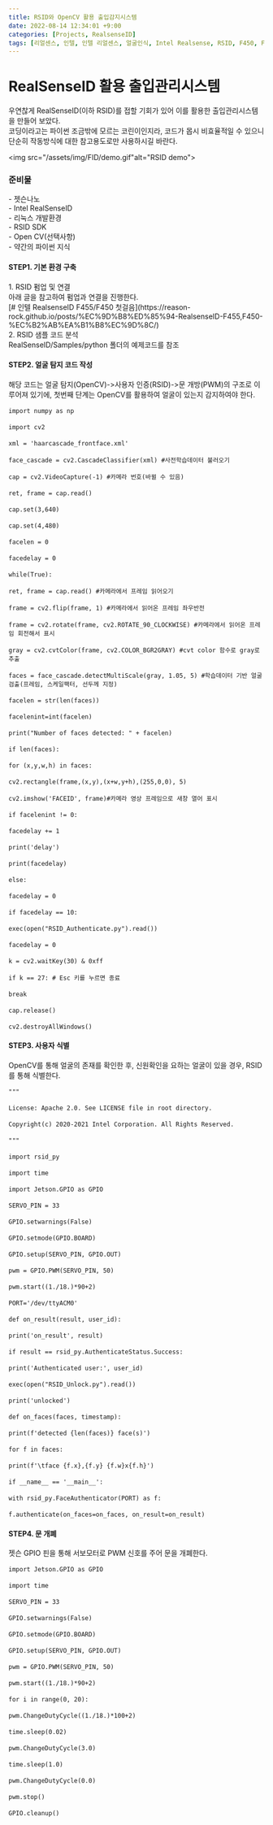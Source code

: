 ```yaml
---
title: RSID와 OpenCV 활용 출입감지시스템
date: 2022-08-14 12:34:01 +9:00
categories: [Projects, RealsenseID]
tags: [리얼센스, 인텔, 인텔 리얼센스, 얼굴인식, Intel Realsense, RSID, F450, F455, Face authentication, authentication, Face recognition]
---
```



<h1>RealSenseID 활용 출입관리시스템</h1>
우연찮게 RealSenseID(이하 RSID)를 접할 기회가 있어 이를 활용한 출입관리시스템을 만들어 보았다.<br>
코딩이라고는 파이썬 조금밖에 모르는 코린이인지라, 코드가 몹시 비효율적일 수 있으니 단순히 작동방식에 대한 참고용도로만 사용하시길 바란다.

<img src="/assets/img/FID/demo.gif"alt="RSID demo">

<h3>준비물</h3>
 - 젯슨나노<br>
 - Intel RealSenseID<br>
 - 리눅스 개발환경<br>
 - RSID SDK<br>
 - Open CV(선택사항)<br>
 - 약간의 파이썬 지식
 

<h4>STEP1. 기본 환경 구축</h4>
1. RSID 펌업 및 연결<br>
아래 글을 참고하여 펌업과 연결을 진행한다.<br>
[# 인텔 RealsenseID F455/F450 첫걸음](https://reason-rock.github.io/posts/%EC%9D%B8%ED%85%94-RealsenseID-F455,F450-%EC%B2%AB%EA%B1%B8%EC%9D%8C/)<br>
2. RSID 샘플 코드 분석<br>
RealSenseID/Samples/python 폴더의 예제코드를 참조

<h4>STEP2. 얼굴 탐지 코드 작성</h4>
해당 코드는 얼굴 탐지(OpenCV)->사용자 인증(RSID)->문 개방(PWM)의 구조로 이루어져 있기에, 첫번째 단계는 OpenCV를 활용하여 얼굴이 있는지 감지하여야 한다.

```
import numpy as np

import cv2

xml = 'haarcascade_frontface.xml'

face_cascade = cv2.CascadeClassifier(xml) #사전학습데이터 불러오기

cap = cv2.VideoCapture(-1) #카메라 번호(바뀔 수 있음)

ret, frame = cap.read()

cap.set(3,640)

cap.set(4,480)

facelen = 0

facedelay = 0

while(True):

ret, frame = cap.read() #카메라에서 프레임 읽어오기

frame = cv2.flip(frame, 1) #카메라에서 읽어온 프레임 좌우반전

frame = cv2.rotate(frame, cv2.ROTATE_90_CLOCKWISE) #카메라에서 읽어온 프레임 회전해서 표시

gray = cv2.cvtColor(frame, cv2.COLOR_BGR2GRAY) #cvt color 함수로 gray로 추출

faces = face_cascade.detectMultiScale(gray, 1.05, 5) #학습데이터 기반 얼굴 검출(프레임, 스케일팩터, 선두께 지정)

facelen = str(len(faces))

facelenint=int(facelen)

print("Number of faces detected: " + facelen)

if len(faces):

for (x,y,w,h) in faces:

cv2.rectangle(frame,(x,y),(x+w,y+h),(255,0,0), 5)

cv2.imshow('FACEID', frame)#카메라 영상 프레임으로 새창 열어 표시

if facelenint != 0:

facedelay += 1

print('delay')

print(facedelay)

else:

facedelay = 0

if facedelay == 10:

exec(open("RSID_Authenticate.py").read())

facedelay = 0

k = cv2.waitKey(30) & 0xff

if k == 27: # Esc 키를 누르면 종료

break

cap.release()

cv2.destroyAllWindows()
```

<h4>STEP3.  사용자 식별</h4>
OpenCV를 통해 얼굴의 존재를 확인한 후, 신원확인을 요하는 얼굴이 있을 경우, RSID를 통해 식별한다.

```
"""

License: Apache 2.0. See LICENSE file in root directory.

Copyright(c) 2020-2021 Intel Corporation. All Rights Reserved.

"""

import rsid_py

import time

import Jetson.GPIO as GPIO

SERVO_PIN = 33

GPIO.setwarnings(False)

GPIO.setmode(GPIO.BOARD)

GPIO.setup(SERVO_PIN, GPIO.OUT)

pwm = GPIO.PWM(SERVO_PIN, 50)

pwm.start((1./18.)*90+2)

PORT='/dev/ttyACM0'

def on_result(result, user_id):

print('on_result', result)

if result == rsid_py.AuthenticateStatus.Success:

print('Authenticated user:', user_id)

exec(open("RSID_Unlock.py").read())

print('unlocked')

def on_faces(faces, timestamp):

print(f'detected {len(faces)} face(s)')

for f in faces:

print(f'\tface {f.x},{f.y} {f.w}x{f.h}')

if __name__ == '__main__':

with rsid_py.FaceAuthenticator(PORT) as f:

f.authenticate(on_faces=on_faces, on_result=on_result)
```


<h4>STEP4.  문 개폐</h4>
젯슨 GPIO 핀을 통해 서보모터로 PWM 신호를 주어 문을 개폐한다.

```
import Jetson.GPIO as GPIO

import time

SERVO_PIN = 33

GPIO.setwarnings(False)

GPIO.setmode(GPIO.BOARD)

GPIO.setup(SERVO_PIN, GPIO.OUT)

pwm = GPIO.PWM(SERVO_PIN, 50)

pwm.start((1./18.)*90+2)

for i in range(0, 20):

pwm.ChangeDutyCycle((1./18.)*100+2)

time.sleep(0.02)

pwm.ChangeDutyCycle(3.0)

time.sleep(1.0)

pwm.ChangeDutyCycle(0.0)

pwm.stop()

GPIO.cleanup()
```
